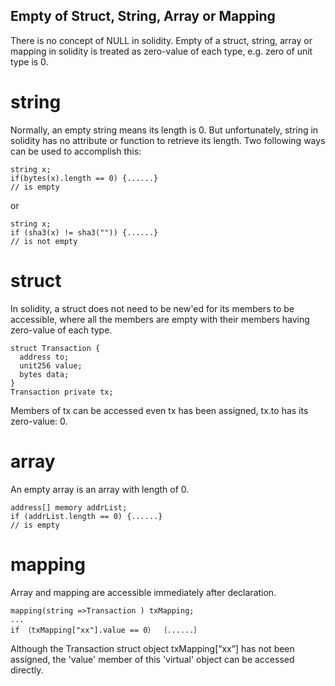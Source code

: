 ## Empty of Struct, String, Array or Mapping

There is no concept of NULL in solidity. Empty of a struct, string, array or mapping in solidity is treated as zero-value of each type, e.g. zero of unit type is 0.

# string
Normally, an empty string means its length is 0. But unfortunately, string in solidity has no attribute or function to retrieve its length. Two following ways can be used to accomplish this:
```
string x;
if(bytes(x).length == 0) {......}
// is empty
```
or 
```
string x; 
if (sha3(x) != sha3("")) {......}
// is not empty
```

# struct
In solidity, a struct does not need to be new'ed for its members to be accessible, where all the members are empty with their members having zero-value of each type.
```
struct Transaction {
  address to;
  unit256 value;
  bytes data;
}
Transaction private tx;
```
Members of tx can be accessed even tx has been assigned, tx.to has its zero-value: 0.

# array
An empty array is an array with length of 0.
```
address[] memory addrList;
if (addrList.length == 0) {......}
// is empty
```

# mapping
Array and mapping are accessible immediately after declaration.
```
mapping(string =>Transaction ) txMapping;
...
if （txMapping["xx"].value == 0） ｛......｝
```
Although the Transaction struct object txMapping[“xx”] has not been assigned, the 'value' member of this 'virtual' object can be accessed directly.
